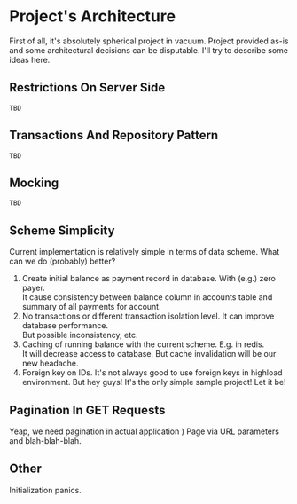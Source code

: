 # Project's Architecture

First of all, it's absolutely spherical project in vacuum. Project provided as-is and some architectural decisions can
be disputable. I'll try to describe some ideas here.

## Restrictions On Server Side

`TBD`

## Transactions And Repository Pattern

`TBD`

## Mocking

`TBD`

## Scheme Simplicity

Current implementation is relatively simple in terms of data scheme. What can we do (probably) better?

1. Create initial balance as payment record in database. With (e.g.) zero payer.  
It cause consistency between balance column in accounts table and summary of all payments for account.
1. No transactions or different transaction isolation level. It can improve database performance.    
But possible inconsistency, etc.
1. Caching of running balance with the current scheme. E.g. in redis.  
It will decrease access to database. But cache invalidation will be our new headache.
1. Foreign key on IDs. It's not always good to use foreign keys in highload environment. But hey guys! It's the only
simple sample project! Let it be!

## Pagination In GET Requests

Yeap, we need pagination in actual application ) Page via URL parameters and blah-blah-blah.

## Other

Initialization panics.
